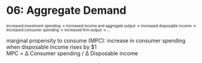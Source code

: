 # 06: Aggregate Demand

<sub><sup>increased investment spending -> increased income and aggregate output -> increased disposable income -> increased consumer spending -> increased firm output -> ... </sup></sub> 

marginal propensity to consume (MPC): increase in consumer spending when disposable income rises by $1  
MPC = &Delta; Consumer spending / &Delta; Disposable income 
